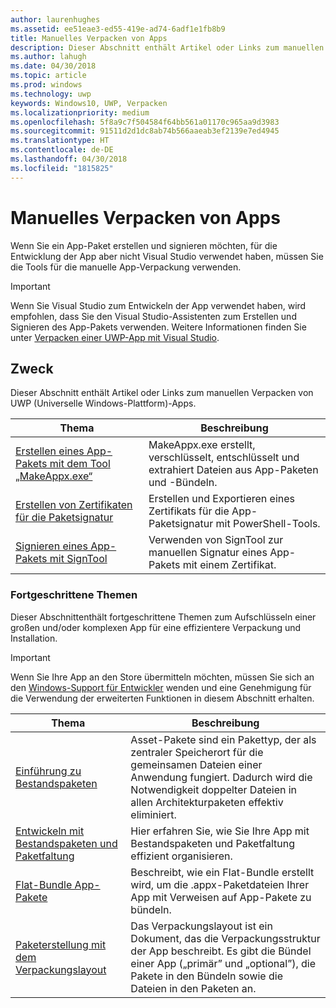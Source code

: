 ```yaml
---
author: laurenhughes
ms.assetid: ee51eae3-ed55-419e-ad74-6adf1e1fb8b9
title: Manuelles Verpacken von Apps
description: Dieser Abschnitt enthält Artikel oder Links zum manuellen Verpacken von UWP (Universelle Windows-Plattform)-Apps.
ms.author: lahugh
ms.date: 04/30/2018
ms.topic: article
ms.prod: windows
ms.technology: uwp
keywords: Windows10, UWP, Verpacken
ms.localizationpriority: medium
ms.openlocfilehash: 5f8a9c7f504584f64bb561a01170c965aa9d3983
ms.sourcegitcommit: 91511d2d1dc8ab74b566aaeab3ef2139e7ed4945
ms.translationtype: HT
ms.contentlocale: de-DE
ms.lasthandoff: 04/30/2018
ms.locfileid: "1815825"
---
```

# <a name="manual-app-packaging"></a>Manuelles Verpacken von Apps

Wenn Sie ein App-Paket erstellen und signieren möchten, für die Entwicklung der App aber nicht Visual Studio verwendet haben, müssen Sie die Tools für die manuelle App-Verpackung verwenden.

> [!IMPORTANT] 
> Wenn Sie Visual Studio zum Entwickeln der App verwendet haben, wird empfohlen, dass Sie den Visual Studio-Assistenten zum Erstellen und Signieren des App-Pakets verwenden. Weitere Informationen finden Sie unter [Verpacken einer UWP-App mit Visual Studio](https://msdn.microsoft.com/windows/uwp/packaging/packaging-uwp-apps).

## <a name="purpose"></a>Zweck

Dieser Abschnitt enthält Artikel oder Links zum manuellen Verpacken von UWP (Universelle Windows-Plattform)-Apps.

| Thema | Beschreibung |
|-------|-------------|
| [Erstellen eines App-Pakets mit dem Tool „MakeAppx.exe“](create-app-package-with-makeappx-tool.md) | MakeAppx.exe erstellt, verschlüsselt, entschlüsselt und extrahiert Dateien aus App-Paketen und -Bündeln. |
| [Erstellen von Zertifikaten für die Paketsignatur](create-certificate-package-signing.md) | Erstellen und Exportieren eines Zertifikats für die App-Paketsignatur mit PowerShell-Tools. |
| [Signieren eines App-Pakets mit SignTool](sign-app-package-using-signtool.md) | Verwenden von SignTool zur manuellen Signatur eines App-Pakets mit einem Zertifikat. |

### <a name="advanced-topics"></a>Fortgeschrittene Themen

Dieser Abschnittenthält fortgeschrittene Themen zum Aufschlüsseln einer großen und/oder komplexen App für eine effizientere Verpackung und Installation. 

> [!IMPORTANT]
> Wenn Sie Ihre App an den Store übermitteln möchten, müssen Sie sich an den [Windows-Support für Entwickler](https://developer.microsoft.com/windows/support) wenden und eine Genehmigung für die Verwendung der erweiterten Funktionen in diesem Abschnitt erhalten.


| Thema | Beschreibung |
|-------|-------------|
| [Einführung zu Bestandspaketen](asset-packages.md) | Asset-Pakete sind ein Pakettyp, der als zentraler Speicherort für die gemeinsamen Dateien einer Anwendung fungiert. Dadurch wird die Notwendigkeit doppelter Dateien in allen Architekturpaketen effektiv eliminiert. |
| [Entwickeln mit Bestandspaketen und Paketfaltung](package-folding.md) | Hier erfahren Sie, wie Sie Ihre App mit Bestandspaketen und Paketfaltung effizient organisieren. |
| [Flat-Bundle App-Pakete](flat-bundles.md) | Beschreibt, wie ein Flat-Bundle erstellt wird, um die .appx-Paketdateien Ihrer App mit Verweisen auf App-Pakete zu bündeln. |
| [Paketerstellung mit dem Verpackungslayout](packaging-layout.md) | Das Verpackungslayout ist ein Dokument, das die Verpackungsstruktur der App beschreibt. Es gibt die Bündel einer App („primär” und „optional”), die Pakete in den Bündeln sowie die Dateien in den Paketen an. |
